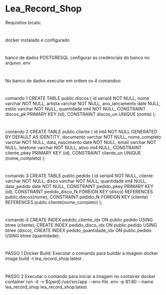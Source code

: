 # Lea_Record_Shop
Requisitos locais:
#
docker instalado e configurado
#
banco de dados POSTGRESQL
configurar as credenciais do banco no arquivo .env
#
No banco de dados executar em ordem os 4 comandos:
#
comando 1
CREATE TABLE public.discos (
	id serial4 NOT NULL,
	nome varchar NOT NULL,
	artista varchar NOT NULL,
	ano_lancamento date NULL,
	estilo varchar NOT NULL,
	quantidade int4 NOT NULL,
	CONSTRAINT discos_pk PRIMARY KEY (id),
	CONSTRAINT discos_un UNIQUE (nome)
);
#
comando 2
CREATE TABLE public.cliente (
	id int4 NOT NULL GENERATED BY DEFAULT AS IDENTITY,
	documento varchar NOT NULL,
	nome_completo varchar NOT NULL,
	data_nascimento date NOT NULL,
	email varchar NOT NULL,
	telefone varchar NOT NULL,
	ativo int4 NULL,
	CONSTRAINT cliente_pkey PRIMARY KEY (id),
	CONSTRAINT cliente_un UNIQUE (nome_completo)
);
#
comando 3
CREATE TABLE public.pedido (
	id serial4 NOT NULL,
	cliente varchar NOT NULL,
	disco varchar NOT NULL,
	quantidade int4 NULL,
	data_pedido date NOT NULL,
	CONSTRAINT pedido_pkey PRIMARY KEY (id),
	CONSTRAINT pedido_disco_fk FOREIGN KEY (disco) REFERENCES public.discos(nome),
	CONSTRAINT pedido_fk FOREIGN KEY (cliente) REFERENCES public.cliente(nome_completo)
);
#
comando 4
CREATE INDEX pedido_cliente_idx ON public.pedido USING btree (cliente);
CREATE INDEX pedido_disco_idx ON public.pedido USING btree (disco);
CREATE INDEX pedido_quantidade_idx ON public.pedido USING btree (quantidade);
#
#
PASSO 1
Docker Build:
Executar o comando para buildar a imagem
docker image build -t lea_record_shop:latest .
#
PASSO 2
Executar o comando para iniciar a imagem no container
docker container run -it -v ${pwd}:/usr/src/app --env-file .env -p 81:80 --name lea_record_shop lea_record_shop:latest
